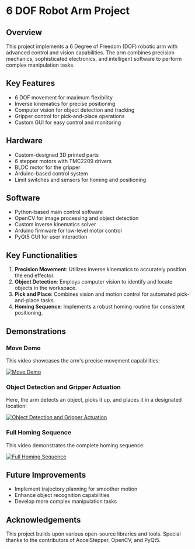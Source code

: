 # 6 DOF Robot Arm Project

## Overview
This project implements a 6 Degree of Freedom (DOF) robotic arm with advanced control and vision capabilities. The arm combines precision mechanics, sophisticated electronics, and intelligent software to perform complex manipulation tasks.

## Key Features
- 6 DOF movement for maximum flexibility
- Inverse kinematics for precise positioning
- Computer vision for object detection and tracking
- Gripper control for pick-and-place operations
- Custom GUI for easy control and monitoring

## Hardware
- Custom-designed 3D printed parts
- 6 stepper motors with TMC2209 drivers
- BLDC motor for the gripper
- Arduino-based control system
- Limit switches and sensors for homing and positioning

## Software
- Python-based main control software
- OpenCV for image processing and object detection
- Custom inverse kinematics solver
- Arduino firmware for low-level motor control
- PyQt5 GUI for user interaction

## Key Functionalities
1. **Precision Movement**: Utilizes inverse kinematics to accurately position the end effector.
2. **Object Detection**: Employs computer vision to identify and locate objects in the workspace.
3. **Pick and Place**: Combines vision and motion control for automated pick-and-place tasks.
4. **Homing Sequence**: Implements a robust homing routine for consistent positioning.

## Demonstrations

### Move Demo
This video showcases the arm's precise movement capabilities:

[![Move Demo](https://img.youtube.com/vi/VIDEO_ID/0.jpg)](https://github.com/user-attachments/assets/76c58376-af98-44d1-89f5-d9b5ce975651)

### Object Detection and Gripper Actuation
Here, the arm detects an object, picks it up, and places it in a designated location:

[![Object Detection and Gripper Actuation](https://img.youtube.com/vi/VIDEO_ID/0.jpg)](https://github.com/user-attachments/assets/8c85c374-1d46-4252-8022-c0bc396d2eb2)

### Full Homing Sequence
This video demonstrates the complete homing sequence:

[![Full Homing Sequence](https://img.youtube.com/vi/VIDEO_ID/0.jpg)](https://github.com/user-attachments/assets/09466da0-1334-4c38-82d4-a613223febb5)

## Future Improvements
- Implement trajectory planning for smoother motion
- Enhance object recognition capabilities
- Develop more complex manipulation tasks

## Acknowledgements
This project builds upon various open-source libraries and tools. Special thanks to the contributors of AccelStepper, OpenCV, and PyQt5.
